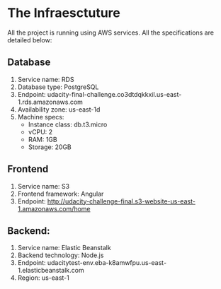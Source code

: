 # The Infraesctuture

All the project is running using AWS services. All the specifications are detailed below:

## Database

1. Service name: RDS
2. Database type: PostgreSQL
3. Endpoint: udacity-final-challenge.co3dtdqkkxil.us-east-1.rds.amazonaws.com
4. Availability zone: us-east-1d
5. Machine specs:
   - Instance class: db.t3.micro
   - vCPU: 2
   - RAM: 1GB
   - Storage: 20GB

## Frontend

1. Service name: S3
2. Frontend framework: Angular
3. Endpoint: http://udacity-challenge-final.s3-website-us-east-1.amazonaws.com/home

## Backend:

1. Service name: Elastic Beanstalk
2. Backend technology: Node.js
3. Endpoint: udacitytest-env.eba-k8amwfpu.us-east-1.elasticbeanstalk.com
4. Region: us-east-1
